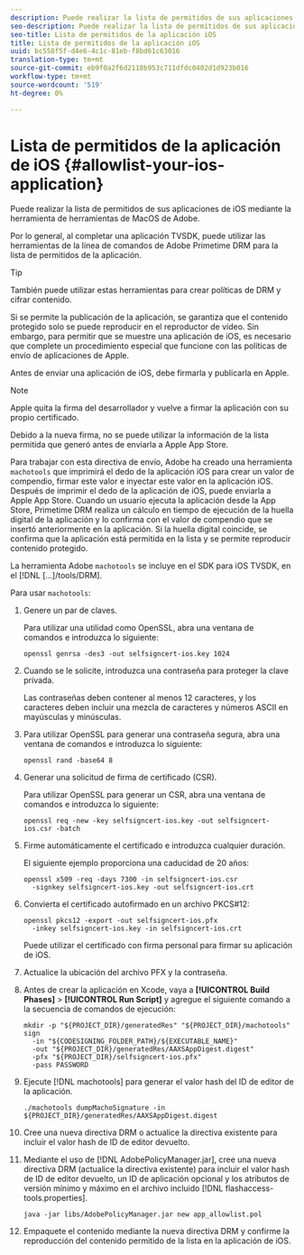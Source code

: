 ```yaml
---
description: Puede realizar la lista de permitidos de sus aplicaciones de iOS mediante la herramienta de herramientas de MacOS de Adobe.
seo-description: Puede realizar la lista de permitidos de sus aplicaciones de iOS mediante la herramienta de herramientas de MacOS de Adobe.
seo-title: Lista de permitidos de la aplicación iOS
title: Lista de permitidos de la aplicación iOS
uuid: bc558f5f-d4e6-4c1c-81eb-f8bd61c63016
translation-type: tm+mt
source-git-commit: eb9f0a2f6d2118b953c711dfdc0402d1d923b016
workflow-type: tm+mt
source-wordcount: '519'
ht-degree: 0%

---
```



# Lista de permitidos de la aplicación de iOS {#allowlist-your-ios-application}

Puede realizar la lista de permitidos de sus aplicaciones de iOS mediante la herramienta de herramientas de MacOS de Adobe.

Por lo general, al completar una aplicación TVSDK, puede utilizar las herramientas de la línea de comandos de Adobe Primetime DRM para la lista de permitidos de la aplicación.

>[!TIP]
>
>También puede utilizar estas herramientas para crear políticas de DRM y cifrar contenido.

Si se permite la publicación de la aplicación, se garantiza que el contenido protegido solo se puede reproducir en el reproductor de vídeo. Sin embargo, para permitir que se muestre una aplicación de iOS, es necesario que complete un procedimiento especial que funcione con las políticas de envío de aplicaciones de Apple.

Antes de enviar una aplicación de iOS, debe firmarla y publicarla en Apple.

>[!NOTE]
>
>Apple quita la firma del desarrollador y vuelve a firmar la aplicación con su propio certificado.

Debido a la nueva firma, no se puede utilizar la información de la lista permitida que generó antes de enviarla a Apple App Store.

Para trabajar con esta directiva de envío, Adobe ha creado una herramienta `machotools` que imprimirá el dedo de la aplicación iOS para crear un valor de compendio, firmar este valor e inyectar este valor en la aplicación iOS. Después de imprimir el dedo de la aplicación de iOS, puede enviarla a Apple App Store. Cuando un usuario ejecuta la aplicación desde la App Store, Primetime DRM realiza un cálculo en tiempo de ejecución de la huella digital de la aplicación y lo confirma con el valor de compendio que se insertó anteriormente en la aplicación. Si la huella digital coincide, se confirma que la aplicación está permitida en la lista y se permite reproducir contenido protegido.

La herramienta Adobe `machotools` se incluye en el SDK para iOS TVSDK, en el [!DNL [...]/tools/DRM].

Para usar `machotools`:

1. Genere un par de claves.

   Para utilizar una utilidad como OpenSSL, abra una ventana de comandos e introduzca lo siguiente:

   ```shell
   openssl genrsa -des3 -out selfsigncert-ios.key 1024
   ```

1. Cuando se le solicite, introduzca una contraseña para proteger la clave privada.

   Las contraseñas deben contener al menos 12 caracteres, y los caracteres deben incluir una mezcla de caracteres y números ASCII en mayúsculas y minúsculas.
1. Para utilizar OpenSSL para generar una contraseña segura, abra una ventana de comandos e introduzca lo siguiente:

   ```shell
   openssl rand -base64 8
   ```

1. Generar una solicitud de firma de certificado (CSR).

   Para utilizar OpenSSL para generar un CSR, abra una ventana de comandos e introduzca lo siguiente:

   ```shell
   openssl req -new -key selfsigncert-ios.key -out selfsigncert-ios.csr -batch
   ```

1. Firme automáticamente el certificado e introduzca cualquier duración.

   El siguiente ejemplo proporciona una caducidad de 20 años:

   ```shell
   openssl x509 -req -days 7300 -in selfsigncert-ios.csr  
     -signkey selfsigncert-ios.key -out selfsigncert-ios.crt
   ```

1. Convierta el certificado autofirmado en un archivo PKCS#12:

   ```shell
   openssl pkcs12 -export -out selfsigncert-ios.pfx  
     -inkey selfsigncert-ios.key -in selfsigncert-ios.crt
   ```

   Puede utilizar el certificado con firma personal para firmar su aplicación de iOS.

1. Actualice la ubicación del archivo PFX y la contraseña.
1. Antes de crear la aplicación en Xcode, vaya a **[!UICONTROL Build Phases]** > **[!UICONTROL Run Script]** y agregue el siguiente comando a la secuencia de comandos de ejecución:

   ```shell
   mkdir -p "${PROJECT_DIR}/generatedRes" "${PROJECT_DIR}/machotools" sign  
     -in "${CODESIGNING_FOLDER_PATH}/${EXECUTABLE_NAME}"  
     -out "${PROJECT_DIR}/generatedRes/AAXSAppDigest.digest"  
     -pfx "${PROJECT_DIR}/selfsigncert-ios.pfx"  
     -pass PASSWORD
   ```

1. Ejecute [!DNL machotools] para generar el valor hash del ID de editor de la aplicación.

   ```shell
   ./machotools dumpMachoSignature -in ${PROJECT_DIR}/generatedRes/AAXSAppDigest.digest
   ```

1. Cree una nueva directiva DRM o actualice la directiva existente para incluir el valor hash de ID de editor devuelto.
1. Mediante el uso de [!DNL AdobePolicyManager.jar], cree una nueva directiva DRM (actualice la directiva existente) para incluir el valor hash de ID de editor devuelto, un ID de aplicación opcional y los atributos de versión mínimo y máximo en el archivo incluido [!DNL flashaccess-tools.properties].

   ```shell
   java -jar libs/AdobePolicyManager.jar new app_allowlist.pol
   ```

1. Empaquete el contenido mediante la nueva directiva DRM y confirme la reproducción del contenido permitido de la lista en la aplicación de iOS.
